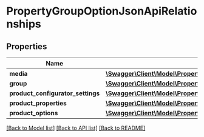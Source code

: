 # PropertyGroupOptionJsonApiRelationships

## Properties
Name | Type | Description | Notes
------------ | ------------- | ------------- | -------------
**media** | [**\Swagger\Client\Model\PropertyGroupOptionJsonApiRelationshipsMedia**](PropertyGroupOptionJsonApiRelationshipsMedia.md) |  | [optional] 
**group** | [**\Swagger\Client\Model\PropertyGroupOptionJsonApiRelationshipsGroup**](PropertyGroupOptionJsonApiRelationshipsGroup.md) |  | [optional] 
**product_configurator_settings** | [**\Swagger\Client\Model\PropertyGroupOptionJsonApiRelationshipsProductConfiguratorSettings**](PropertyGroupOptionJsonApiRelationshipsProductConfiguratorSettings.md) |  | [optional] 
**product_properties** | [**\Swagger\Client\Model\PropertyGroupOptionJsonApiRelationshipsProductProperties**](PropertyGroupOptionJsonApiRelationshipsProductProperties.md) |  | [optional] 
**product_options** | [**\Swagger\Client\Model\PropertyGroupOptionJsonApiRelationshipsProductOptions**](PropertyGroupOptionJsonApiRelationshipsProductOptions.md) |  | [optional] 

[[Back to Model list]](../../README.md#documentation-for-models) [[Back to API list]](../../README.md#documentation-for-api-endpoints) [[Back to README]](../../README.md)

